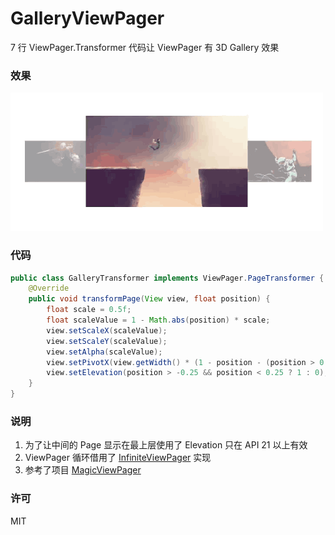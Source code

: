 # GalleryViewPager

7 行 ViewPager.Transformer 代码让 ViewPager 有 3D Gallery 效果

### 效果

![GalleryViewPager](art/sample.gif)

### 代码

```java
public class GalleryTransformer implements ViewPager.PageTransformer {
    @Override
    public void transformPage(View view, float position) {
        float scale = 0.5f;
        float scaleValue = 1 - Math.abs(position) * scale;
        view.setScaleX(scaleValue);
        view.setScaleY(scaleValue);
        view.setAlpha(scaleValue);
        view.setPivotX(view.getWidth() * (1 - position - (position > 0 ? 1 : -1) * 0.75f) * scale);
        view.setElevation(position > -0.25 && position < 0.25 ? 1 : 0);
    }
}
```

### 说明

1. 为了让中间的 Page 显示在最上层使用了 Elevation 只在 API 21 以上有效
2. ViewPager 循环借用了 [InfiniteViewPager](https://github.com/antonyt/InfiniteViewPager) 实现
3. 参考了项目 [MagicViewPager](https://github.com/hongyangAndroid/MagicViewPager)

### 许可

MIT
